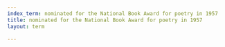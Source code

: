 ```yaml
---
index_term: nominated for the National Book Award for poetry in 1957
title: nominated for the National Book Award for poetry in 1957
layout: term

---
```

